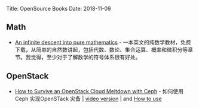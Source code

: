 Title: OpenSource Books
Date: 2018-11-09

## Math

* [An infinite descent into pure mathematics](https://infinitedescent.xyz/) - 一本英文的纯数学教材，免费下载，从简单的自然数讲起，包括代数、数论、集合运算、概率和微积分等章节。我觉得，至少对于了解数学的符号体系很有好处。

## OpenStack

* [How to Survive an OpenStack Cloud Meltdown with Ceph](../static/ceph/How_to_Survive_an_OpenStack_Cloud_Meltdown_with_Ceph_-_Vancouver_Summit_2018.pdf) - 如何使用 Ceph 实现OpenSTack 灾备 | [video version](https://www.youtube.com/watch?time_continue=50&v=n2S7uNC_KMw) | and [How to use](http://www.sebastien-han.fr/blog/2017/06/19/OpenStack-Cinder-configure-replication-api-with-ceph/)
